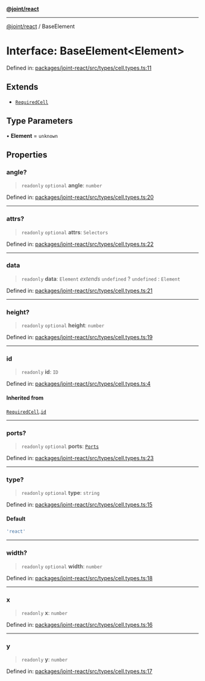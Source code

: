 [**@joint/react**](../README.md)

***

[@joint/react](../README.md) / BaseElement

# Interface: BaseElement\<Element\>

Defined in: [packages/joint-react/src/types/cell.types.ts:11](https://github.com/samuelgja/joint/blob/main/packages/joint-react/src/types/cell.types.ts#L11)

## Extends

- [`RequiredCell`](RequiredCell.md)

## Type Parameters

• **Element** = `unknown`

## Properties

### angle?

> `readonly` `optional` **angle**: `number`

Defined in: [packages/joint-react/src/types/cell.types.ts:20](https://github.com/samuelgja/joint/blob/main/packages/joint-react/src/types/cell.types.ts#L20)

***

### attrs?

> `readonly` `optional` **attrs**: `Selectors`

Defined in: [packages/joint-react/src/types/cell.types.ts:22](https://github.com/samuelgja/joint/blob/main/packages/joint-react/src/types/cell.types.ts#L22)

***

### data

> `readonly` **data**: `Element` *extends* `undefined` ? `undefined` : `Element`

Defined in: [packages/joint-react/src/types/cell.types.ts:21](https://github.com/samuelgja/joint/blob/main/packages/joint-react/src/types/cell.types.ts#L21)

***

### height?

> `readonly` `optional` **height**: `number`

Defined in: [packages/joint-react/src/types/cell.types.ts:19](https://github.com/samuelgja/joint/blob/main/packages/joint-react/src/types/cell.types.ts#L19)

***

### id

> `readonly` **id**: `ID`

Defined in: [packages/joint-react/src/types/cell.types.ts:4](https://github.com/samuelgja/joint/blob/main/packages/joint-react/src/types/cell.types.ts#L4)

#### Inherited from

[`RequiredCell`](RequiredCell.md).[`id`](RequiredCell.md#id)

***

### ports?

> `readonly` `optional` **ports**: [`Ports`](Ports.md)

Defined in: [packages/joint-react/src/types/cell.types.ts:23](https://github.com/samuelgja/joint/blob/main/packages/joint-react/src/types/cell.types.ts#L23)

***

### type?

> `readonly` `optional` **type**: `string`

Defined in: [packages/joint-react/src/types/cell.types.ts:15](https://github.com/samuelgja/joint/blob/main/packages/joint-react/src/types/cell.types.ts#L15)

#### Default

```ts
'react'
```

***

### width?

> `readonly` `optional` **width**: `number`

Defined in: [packages/joint-react/src/types/cell.types.ts:18](https://github.com/samuelgja/joint/blob/main/packages/joint-react/src/types/cell.types.ts#L18)

***

### x

> `readonly` **x**: `number`

Defined in: [packages/joint-react/src/types/cell.types.ts:16](https://github.com/samuelgja/joint/blob/main/packages/joint-react/src/types/cell.types.ts#L16)

***

### y

> `readonly` **y**: `number`

Defined in: [packages/joint-react/src/types/cell.types.ts:17](https://github.com/samuelgja/joint/blob/main/packages/joint-react/src/types/cell.types.ts#L17)
